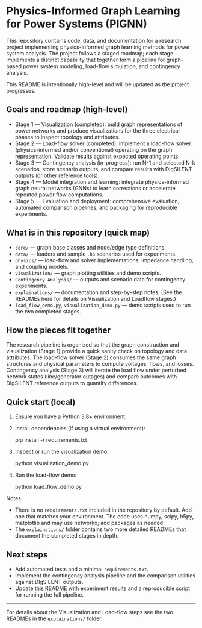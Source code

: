 # Physics-Informed Graph Learning for Power Systems (PIGNN)

This repository contains code, data, and documentation for a research project implementing physics-informed graph learning methods for power system analysis. The project follows a staged roadmap; each stage implements a distinct capability that together form a pipeline for graph-based power system modeling, load-flow simulation, and contingency analysis.

This README is intentionally high-level and will be updated as the project progresses.

## Goals and roadmap (high-level)

- Stage 1 — Visualization (completed): build graph representations of power networks and produce visualizations for the three electrical phases to inspect topology and attributes.
- Stage 2 — Load-flow solver (completed): implement a load-flow solver (physics-informed and/or conventional) operating on the graph representation. Validate results against expected operating points.
- Stage 3 — Contingency analysis (in-progress): run N-1 and selected N-k scenarios, store scenario outputs, and compare results with DIgSILENT outputs (or other reference tools).
- Stage 4 — Model integration and learning: integrate physics-informed graph neural networks (GNNs) to learn corrections or accelerate repeated power flow computations.
- Stage 5 — Evaluation and deployment: comprehensive evaluation, automated comparison pipelines, and packaging for reproducible experiments.

## What is in this repository (quick map)

- `core/` — graph base classes and node/edge type definitions.
- `data/` — loaders and sample `.h5` scenarios used for experiments.
- `physics/` — load-flow and solver implementations, impedance handling, and coupling models.
- `visualization/` — graph plotting utilities and demo scripts.
- `Contingency Analysis/` — outputs and scenario data for contingency experiments.
- `explainations/` — documentation and step-by-step notes. (See the READMEs here for details on Visualization and Loadflow stages.)
- `load_flow_demo.py`, `visualization_demo.py` — demo scripts used to run the two completed stages.

## How the pieces fit together

The research pipeline is organized so that the graph construction and visualization (Stage 1) provide a quick sanity check on topology and data attributes. The load-flow solver (Stage 2) consumes the same graph structures and physical parameters to compute voltages, flows, and losses. Contingency analysis (Stage 3) will iterate the load flow under perturbed network states (line/generator outages) and compare outcomes with DIgSILENT reference outputs to quantify differences.

## Quick start (local)

1. Ensure you have a Python 3.8+ environment.
2. Install dependencies (if using a virtual environment):

   pip install -r requirements.txt

3. Inspect or run the visualization demo:

   python visualization_demo.py

4. Run the load-flow demo:

   python load_flow_demo.py

Notes
- There is no `requirements.txt` included in the repository by default. Add one that matches your environment. The code uses numpy, scipy, h5py, matplotlib and may use networkx; add packages as needed.
- The `explainations/` folder contains two more detailed READMEs that document the completed stages in depth.

## Next steps

- Add automated tests and a minimal `requirements.txt`.
- Implement the contingency analysis pipeline and the comparison utilities against DIgSILENT outputs.
- Update this README with experiment results and a reproducible script for running the full pipeline.

---

For details about the Visualization and Load-flow steps see the two READMEs in the `explainations/` folder.
